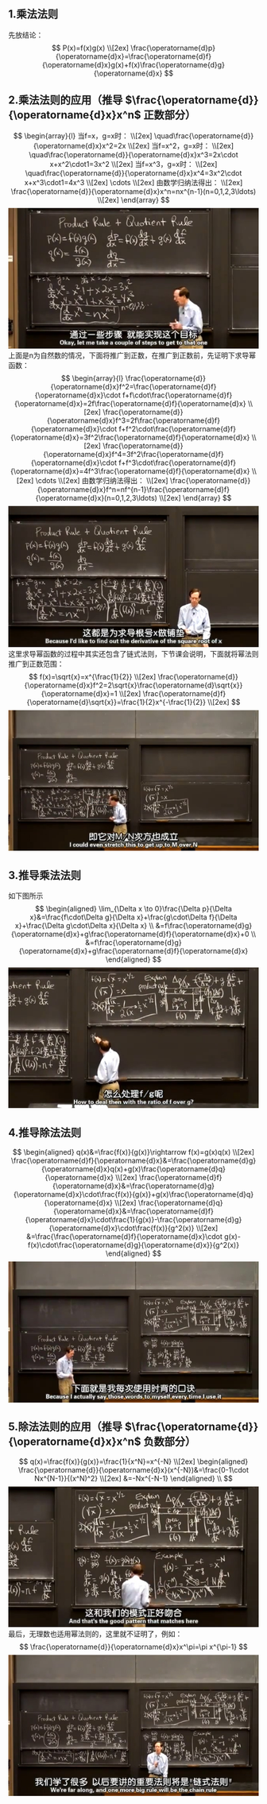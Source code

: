 ## 1.乘法法则
先放结论：
$$
P(x)=f(x)g(x) \\[2ex]
\frac{\operatorname{d}p}{\operatorname{d}x}=\frac{\operatorname{d}f}{\operatorname{d}x}g(x)+f(x)\frac{\operatorname{d}g}{\operatorname{d}x}
$$
  
## 2.乘法法则的应用（推导 $\frac{\operatorname{d}}{\operatorname{d}x}x^n$ 正数部分）
$$
\begin{array}{l}
    当f=x，g=x时： \\[2ex]
    \quad\frac{\operatorname{d}}{\operatorname{d}x}x^2=2x \\[2ex]
    当f=x^2，g=x时： \\[2ex]
    \quad\frac{\operatorname{d}}{\operatorname{d}x}x^3=2x\cdot x+x^2\cdot1=3x^2 \\[2ex]
    当f=x^3，g=x时： \\[2ex]
    \quad\frac{\operatorname{d}}{\operatorname{d}x}x^4=3x^2\cdot x+x^3\cdot1=4x^3 \\[2ex]
    \cdots \\[2ex]
    由数学归纳法得出： \\[2ex]
    \frac{\operatorname{d}}{\operatorname{d}x}x^n=nx^{n-1}(n=0,1,2,3\ldots) \\[2ex]
\end{array}
$$
![](attachments/2乘法法则的应用（推导x^n导数%20正数部分）（1）.jpg)  
上面是n为自然数的情况，下面将推广到正数，在推广到正数前，先证明下求导幂函数：
$$
\begin{array}{l}
    \frac{\operatorname{d}}{\operatorname{d}x}f^2=\frac{\operatorname{d}f}{\operatorname{d}x}\cdot f+f\cdot\frac{\operatorname{d}f}{\operatorname{d}x}=2f\frac{\operatorname{d}f}{\operatorname{d}x} \\[2ex]
    \frac{\operatorname{d}}{\operatorname{d}x}f^3=2f\frac{\operatorname{d}f}{\operatorname{d}x}\cdot f+f^2\cdot\frac{\operatorname{d}f}{\operatorname{d}x}=3f^2\frac{\operatorname{d}f}{\operatorname{d}x} \\[2ex]
    \frac{\operatorname{d}}{\operatorname{d}x}f^4=3f^2\frac{\operatorname{d}f}{\operatorname{d}x}\cdot f+f^3\cdot\frac{\operatorname{d}f}{\operatorname{d}x}=4f^3\frac{\operatorname{d}f}{\operatorname{d}x} \\[2ex]
    \cdots \\[2ex]
    由数学归纳法得出： \\[2ex]
    \frac{\operatorname{d}}{\operatorname{d}x}f^n=nf^{n-1}\frac{\operatorname{d}f}{\operatorname{d}x}(n=0,1,2,3\ldots) \\[2ex]
\end{array}
$$
![](attachments/2乘法法则的应用（推导x^n导数%20正数部分）（2）.jpg)
这里求导幂函数的过程中其实还包含了链式法则，下节课会说明，下面就将幂法则推广到正数范围：  
$$
f(x)=\sqrt{x}=x^{\frac{1}{2}} \\[2ex]
\frac{\operatorname{d}}{\operatorname{d}x}f^2=2\sqrt{x}\frac{\operatorname{d}\sqrt{x}}{\operatorname{d}x}=1 \\[2ex]
\frac{\operatorname{d}f}{\operatorname{d}\sqrt{x}}=\frac{1}{2}x^{-\frac{1}{2}} \\[2ex]
$$
![](attachments/2乘法法则的应用（推导x^n导数%20正数部分）（3）.jpg)
  
## 3.推导乘法法则
如下图所示
$$
\begin{aligned}
    \lim_{\Delta x \to 0}\frac{\Delta p}{\Delta x}&=\frac{f\cdot\Delta g}{\Delta x}+\frac{g\cdot\Delta f}{\Delta x}+\frac{\Delta g\cdot\Delta x}{\Delta x} \\
    &=f\frac{\operatorname{d}g}{\operatorname{d}x}+g\frac{\operatorname{d}f}{\operatorname{d}x}+0 \\
    &=f\frac{\operatorname{d}g}{\operatorname{d}x}+g\frac{\operatorname{d}f}{\operatorname{d}x}
\end{aligned}
$$
![](attachments/3推导乘法法则.jpg)
  
## 4.推导除法法则
$$
\begin{aligned}
  q(x)&=\frac{f(x)}{g(x)}\rightarrow f(x)=g(x)q(x)  \\[2ex]
  \frac{\operatorname{d}f}{\operatorname{d}x}&=\frac{\operatorname{d}g}{\operatorname{d}x}q(x)+g(x)\frac{\operatorname{d}q}{\operatorname{d}x} \\[2ex]
  \frac{\operatorname{d}f}{\operatorname{d}x}&=\frac{\operatorname{d}g}{\operatorname{d}x}\cdot\frac{f(x)}{g(x)}+g(x)\frac{\operatorname{d}q}{\operatorname{d}x} \\[2ex]
  \frac{\operatorname{d}q}{\operatorname{d}x}&=\frac{\operatorname{d}f}{\operatorname{d}x}\cdot\frac{1}{g(x)}-\frac{\operatorname{d}g}{\operatorname{d}x}\cdot\frac{f(x)}{g^2(x)} \\[2ex]
  &=\frac{\frac{\operatorname{d}f}{\operatorname{d}x}\cdot g(x)-f(x)\cdot\frac{\operatorname{d}g}{\operatorname{d}x}}{g^2(x)}
\end{aligned}
$$
![](attachments/4推导除法法则.jpg)
  
## 5.除法法则的应用（推导 $\frac{\operatorname{d}}{\operatorname{d}x}x^n$ 负数部分）
$$
q(x)=\frac{f(x)}{g(x)}=\frac{1}{x^N}=x^{-N} \\[2ex]
\begin{aligned}
    \frac{\operatorname{d}}{\operatorname{d}x}(x^{-N})&=\frac{0-1\cdot Nx^{N-1}}{(x^N)^2} \\[2ex]
    &=-Nx^{-N-1}
\end{aligned} \\
$$
![](attachments/5乘法法则的应用（推导x^n导数%20负数部分）（1）.jpg)
最后，无理数也适用幂法则的，这里就不证明了，例如：  
$$
\frac{\operatorname{d}}{\operatorname{d}x}x^\pi=\pi x^{\pi-1}
$$
![](attachments/5乘法法则的应用（推导x^n导数%20负数部分）（2）.jpg)